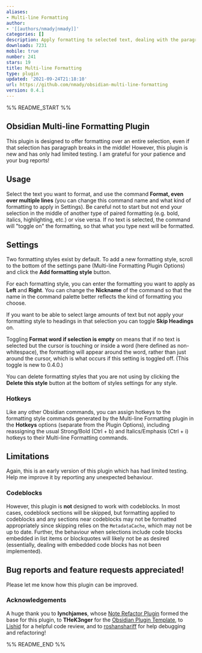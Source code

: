 ```yaml
---
aliases:
- Multi-line Formatting
author:
- '[[authors/nmady|nmady]]'
categories: []
description: Apply formatting to selected text, dealing with the paragraph breaks.
downloads: 7231
mobile: true
number: 241
stars: 19
title: Multi-line Formatting
type: plugin
updated: '2021-09-24T21:18:10'
url: https://github.com/nmady/obsidian-multi-line-formatting
version: 0.4.1
---
```


%% README_START %%

## Obsidian Multi-line Formatting Plugin

This plugin is designed to offer formatting over an entire selection, even if that selection has paragraph breaks in the middle! However, this plugin is new and has only had limited testing. I am grateful for your patience and your bug reports!

## Usage

Select the text you want to format, and use the command **Format, even over multiple lines** (you can change this command name and what kind of formatting to apply in Settings). Be careful not to start but not end your selection in the middle of another type of paired formatting (e.g. bold, italics, highlighting, etc.) or vise versa. If no text is selected, the command will "toggle on" the formatting, so that what you type next will be formatted.

## Settings

Two formatting styles exist by default. To add a new formatting style, scroll to the bottom of the settings pane (Multi-line Formatting Plugin Options) and click the **Add formatting style** button.

For each formatting style, you can enter the formatting you want to apply as **Left** and **Right**. You can change the **Nickname** of the command so that the name in the command palette better reflects the kind of formatting you choose.

If you want to be able to select large amounts of text but not apply your formatting style to headings in that selection you can toggle **Skip Headings** on.

Toggling **Format word if selection is empty** on means that if no text is selected but the cursor is touching or inside a word (here defined as non-whitespace), the formatting will appear around the word, rather than just around the cursor, which is what occurs if this setting is toggled off. (This toggle is new to 0.4.0.)

You can delete formatting styles that you are not using by clicking the **Delete this style** button at the bottom of styles settings for any style.

### Hotkeys

Like any other Obsidian commands, you can assign hotkeys to the formatting style commands generated by the Multi-line Formatting plugin in the **Hotkeys** options (separate from the Plugin Options), including reassigning the usual Strong/Bold (Ctrl + b) and Italics/Emphasis (Ctrl + i) hotkeys to their Multi-line Formatting commands.

## Limitations

Again, this is an early version of this plugin which has had limited testing. Help me improve it by reporting any unexpected behaviour.

### Codeblocks

However, this plugin is **not** designed to work with codeblocks. In most cases, codeblock sections will be skipped, but formatting applied to codeblocks and any sections near codeblocks may not be formatted appropriately since skipping relies on the `MetadataCache`, which may not be up to date. Further, the behaviour when selections include code blocks embedded in list items or blockquotes will likely not be as desired (essentially, dealing with embedded code blocks has not been implemented).

## Bug reports and feature requests appreciated!

Please let me know how this plugin can be improved.

### Acknowledgements

A huge thank you to **lynchjames**, whose [Note Refactor Plugin](https://github.com/lynchjames/note-refactor-obsidian) formed the base for this plugin, to **THeK3nger** for the [Obsidian Plugin Template](https://github.com/THeK3nger/obsidian-plugin-template), to [Lishid](https://github.com/lishid) for a helpful code review, and to [roshanshariff](https://github.com/roshanshariff) for help debugging and refactoring!


%% README_END %%